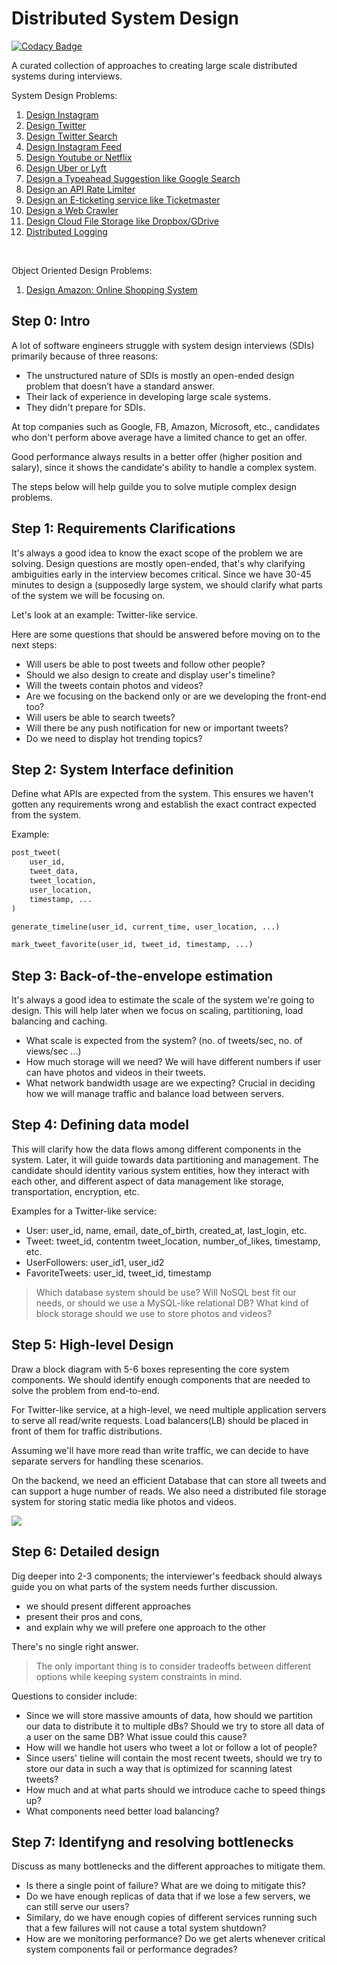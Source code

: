 # Distributed System Design

[![Codacy Badge](https://app.codacy.com/project/badge/Grade/0ab2d18dac654883a4d68ab6bc790c5e)](https://app.codacy.com/gh/gitgik/distributed-system-design/dashboard?utm_source=gh&utm_medium=referral&utm_content=&utm_campaign=Badge_grade)

A curated collection of approaches to creating large scale distributed systems during interviews.

System Design Problems:

1. [Design Instagram](designing_instagram.ipynb)
2. [Design Twitter](designing_twitter.md)
3. [Design Twitter Search](designing_twitter_search.ipynb)
4. [Design Instagram Feed](designing_instagram_feed.ipynb)
5. [Design Youtube or Netflix](designing_youtube_or_netflix.md)
6. [Design Uber or Lyft](designing_uber_backend.md)
7. [Design a Typeahead Suggestion like Google Search](designing_typeahead_suggestion.md)
8. [Design an API Rate Limiter](designing_api_rate_limiter.ipynb)
9. [Design an E-ticketing service like Ticketmaster](designing_ticketmaster.md)
10. [Design a Web Crawler](designing_webcrawler.ipynb)
11. [Design Cloud File Storage like Dropbox/GDrive](designing-cloud-storage.ipynb)
12. [Distributed Logging](distributed_logging.ipynb)

&nbsp;

Object Oriented Design Problems:

1. [Design Amazon: Online Shopping System](OOP-design/designing_amazon_online_shopping_system.ipynb)

## Step 0: Intro

A lot of software engineers struggle with system design interviews (SDIs) primarily because of three reasons:

- The unstructured nature of SDIs is mostly an open-ended design problem that doesn’t have a standard answer.
- Their lack of experience in developing large scale systems.
- They didn't prepare for SDIs.

At top companies such as Google, FB, Amazon, Microsoft, etc., candidates who don't perform above average have a limited chance to get an offer.

Good performance always results in a better offer (higher position and salary), since it shows the candidate's ability to handle a complex system.

The steps below will help guilde you to solve mutiple complex design problems.

## Step 1: Requirements Clarifications

It's always a good idea to know the exact scope of the problem we are solving.
Design questions are mostly open-ended, that's why clarifying ambiguities early in the interview becomes critical. Since we have 30-45 minutes to design a (supposedly large system, we should clarify what parts of the system we will be focusing on.

Let's look at an example: Twitter-like service.

Here are some questions that should be answered before moving on to the next steps:

- Will users be able to post tweets and follow other people?
- Should we also design to create and display user's timeline?
- Will the tweets contain photos and videos?
- Are we focusing on the backend only or are we developing the front-end too?
- Will users be able to search tweets?
- Will there be any push notification for new or important tweets?
- Do we need to display hot trending topics?



## Step 2: System Interface definition

Define what APIs are expected from the system. This ensures we haven't gotten any requirements wrong
and establish the exact contract expected from the system.

Example:

```python
post_tweet(
    user_id,
    tweet_data,
    tweet_location,
    user_location,
    timestamp, ...
)
```

```python
generate_timeline(user_id, current_time, user_location, ...)
```

```python
mark_tweet_favorite(user_id, tweet_id, timestamp, ...)
```

## Step 3: Back-of-the-envelope estimation

It's always a good idea to estimate the scale of the system we're going to design. This will help later when we focus on scaling, partitioning, load balancing and caching.

- What scale is expected from the system? (no. of tweets/sec, no. of views/sec ...)
- How much storage will we need? We will have different numbers if user can have photos and videos in their tweets.
- What network bandwidth usage are we expecting? Crucial in deciding how we will manage traffic and balance load between servers.

## Step 4: Defining data model

This will clarify how the data flows among different components in the system.
Later, it will guide towards data partitioning and management. The candidate should identity various system entities, how they interact with each other, and different aspect of data management like storage, transportation, encryption, etc.

Examples for a Twitter-like service:

- User: user_id, name, email, date_of_birth, created_at, last_login, etc.
- Tweet: tweet_id, contentm tweet_location, number_of_likes, timestamp, etc.
- UserFollowers: user_id1, user_id2
- FavoriteTweets: user_id, tweet_id, timestamp

 > Which database system should be use? Will NoSQL best fit our needs, or should we use a MySQL-like relational DB? What kind of block storage should we use to store photos and videos?

## Step 5: High-level Design

Draw a block diagram with 5-6 boxes representing the core system components. We should identify enough components that are needed to solve the problem from end-to-end.

For Twitter-like service, at a high-level, we need multiple application servers to serve all
read/write requests. Load balancers(LB) should be placed in front of them for traffic distributions.

Assuming we'll have more read than write traffic, we can decide to have separate servers for
handling these scenarios.

On the backend, we need an efficient Database that can store all tweets and can support a
huge number of reads.
We also need a distributed file storage system for storing static media like photos and videos.

![](images/twitter_like_high_level.png)

## Step 6: Detailed design

Dig deeper into 2-3 components; the interviewer's feedback should always guide you on what parts of the system needs further discussion.

- we should present different approaches
- present their pros and cons,
- and explain why we will prefere one approach to the other

There's no single right answer.

> The only important thing is to consider tradeoffs between different options while keeping system constraints in mind.

Questions to consider include:

- Since we will store massive amounts of data, how should we partition our data to distribute it to multiple dBs? Should we try to store all data of a user on the same DB? What issue could this cause?
- How will we handle hot users who tweet a lot or follow a lot of people?
- Since users' tieline will contain the most recent tweets, should we try to store our data in such a way that is optimized for scanning latest tweets?
- How much and at what parts should we introduce cache to speed things up?
- What components need better load balancing?

## Step 7: Identifyng and resolving bottlenecks

Discuss as many bottlenecks and the different approaches to mitigate them.

- Is there a single point of failure? What are we doing to mitigate this?
- Do we have enough replicas of data that if we lose a few servers, we can still serve our users?
- Similary, do we have enough copies of different services running such that a few failures will not cause a total system shutdown?
- How are we monitoring performance? Do we get alerts whenever critical system components fail or performance degrades?
